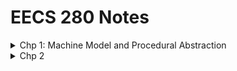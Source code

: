 # EECS 280 Notes

<details>
<summary>Chp 1: Machine Model and Procedural Abstraction</summary>

-   <details>
    <summary>Diagram of software program stages</summary>

    <img src="https://s3.us-west-2.amazonaws.com/secure.notion-static.com/40ad7c1d-1cb5-4764-a0a3-327b78819695/Untitled.png?X-Amz-Algorithm=AWS4-HMAC-SHA256&X-Amz-Content-Sha256=UNSIGNED-PAYLOAD&X-Amz-Credential=AKIAT73L2G45EIPT3X45%2F20220627%2Fus-west-2%2Fs3%2Faws4_request&X-Amz-Date=20220627T141943Z&X-Amz-Expires=86400&X-Amz-Signature=3bee3aeb7afdad778e46058cb805b62346651a11fdce9be4e63af576dbdfbc63&X-Amz-SignedHeaders=host&response-content-disposition=filename%20%3D%22Untitled.png%22&x-id=GetObject" width="500" height="200">
    </details>

-   <details>
    <summary>Terminology</summary>

    -   <details>
        <summary>Variable vs Objects</summary>

        Variable | Object
        --- | ---
        Name that refers to object in memory | Data that’s located in some address in memory
        Created at Compile time (source code) | Created at Runtime

        - Many variable names for 1 object: **Reference variables**
        - 1 variable name for many objects: **Arrays**
        - No variable name for 1 object: **Dynamic Memory**
        </details>

    -   <details>
        <summary>Compile time vs Runtime</summary>

        - Compile time
            > Compile time is the period when source code is converted to machine code or binary code. The compiler check for the syntax and semantics of the code.
            > 
            > Source code, dependent files, interfaces and required libraries are inputs and a complied assembly code returns as outputs, otherwise compile time error
            > 
            > Assembly code is after compile time (at runtime)
        - Runtime

        - Difference

        </details>

    -   <details>
        <summary>Lifetime: the storage duration of an object</summary>

        - **Static**: for the whole program
        - **Automatic**/**Local**: lifetime is tied to a scope during execution of its local block
        - **Dynamic**: the object is explicitly created and destroyed by the user
        </details>

    </details>

-   <details>
    <summary>Procedural Abstraction (Separate files)</summary>

    * Never include a `.cpp` source file in header file and never put `.h` file in compiler terminal command
    * Never include `using namespace std;` inside a header file
    </details>

</details>

<details>
<summary>Chp 2</summary>

</details>
